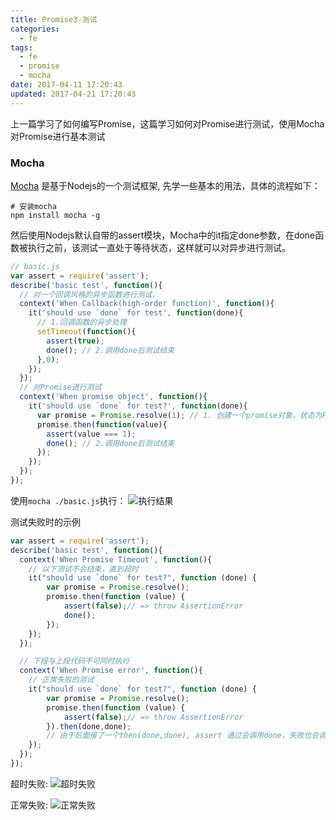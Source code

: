 ```yaml
---
title: Promise3-测试
categories:
  - fe
tags:
  - fe
  - promise
  - mocha
date: 2017-04-11 17:20:43
updated: 2017-04-21 17:20:43
---
```


上一篇学习了如何编写Promise，这篇学习如何对Promise进行测试，使用Mocha对Promise进行基本测试

### Mocha
[Mocha](http://mochajs.org/) 是基于Nodejs的一个测试框架, 先学一些基本的用法，具体的流程如下：
```shell
# 安装mocha
npm install mocha -g
```

然后使用Nodejs默认自带的assert模块，Mocha中的it指定done参数，在done函数被执行之前，该测试一直处于等待状态，这样就可以对异步进行测试。
```js
// basic.js
var assert = require('assert');
describe('basic test', function(){
  // 对一个回调风格的异步函数进行测试，
  context('When Callback(high-order function)', function(){
    it('should use `done` for test', function(done){
      // 1.回调函数的异步处理
      setTimeout(function(){
        assert(true);
        done(); // 2.调用done后测试结束
      },0);
    });
  });
  // 对Promise进行测试
  context('When promise object', function(){
    it('should use `done` for test?', function(done){
      var promise = Promise.resolve(1); // 1. 创建一个promise对象，状态为Fulfilled
      promise.then(function(value){
        assert(value === 1);
        done(); // 2.调用done后测试结束
      });
    });
  });
});
```
使用`mocha ./basic.js`执行：
![执行结果](1.png)


测试失败时的示例
```js
var assert = require('assert');
describe('basic test', function(){
  context('When Promise Timeout', function(){
    // 以下测试不会结束，直到超时
    it("should use `done` for test?", function (done) {
        var promise = Promise.resolve();
        promise.then(function (value) {
            assert(false);// => throw AssertionError
            done();
        });
    });
  });

  // 下段与上段代码不可同时执行
  context('When Promise error', function(){
    // 正常失败的测试
    it("should use `done` for test?", function (done) {
        var promise = Promise.resolve();
        promise.then(function (value) {
            assert(false);// => throw AssertionError
        }).then(done,done);
        // 由于后面接了一个then(done,done), assert 通过会调用done，失败也会调用done(error);
    });
  });
});
```
超时失败:
![超时失败](2.png)

正常失败:
![正常失败](3.png)